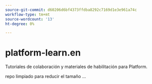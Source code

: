 ```yaml
---
source-git-commit: d60206d6bf4373ffdba8292c7169d1e3e961a74c
workflow-type: tm+mt
source-wordcount: '13'
ht-degree: 0%

---
```

# platform-learn.en

Tutoriales de colaboración y materiales de habilitación para Platform.

repo limpiado para reducir el tamaño ...
